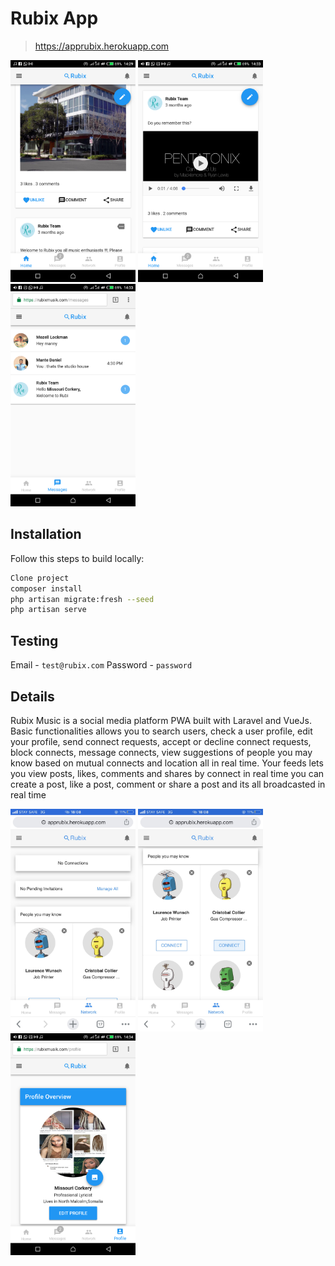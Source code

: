 # Rubix App

> https://apprubix.herokuapp.com

<img src="./readme_images/pic(1).png" alt="drawing" width="200"/> <img src="./readme_images/pic(2).png" alt="drawing" width="200"/> <img src="./readme_images/pic(3).png" alt="drawing" width="200"/> 


## Installation

Follow this steps to build locally:

```sh
Clone project
composer install
php artisan migrate:fresh --seed
php artisan serve
```
## Testing
Email - `test@rubix.com`
Password - `password`

## Details

Rubix Music is a social media platform PWA built with Laravel and VueJs. Basic functionalities allows you to search users, check a user profile, edit your profile, send connect requests, accept or decline connect requests, block connects, message connects, view suggestions of people you may know based on mutual connects and location all in real time. Your feeds lets you view posts, likes, comments and shares by connect in real time you can create a post, like a post, comment or share a post and its all broadcasted in real time

<img src="./readme_images/pic(6).jpg" alt="drawing" width="200"/> <img src="./readme_images/pic(7).jpg" alt="drawing" width="200"/> <img src="./readme_images/pic(5).png" alt="drawing" width="200"/>

